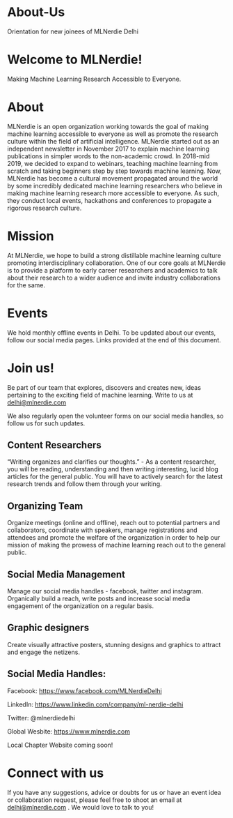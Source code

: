 # About-Us
Orientation for new joinees of MLNerdie Delhi

# Welcome to MLNerdie!
Making Machine Learning Research Accessible to Everyone.

# About
MLNerdie is an open organization working towards the goal of making machine learning accessible to everyone as well as promote the research culture within the field of artificial intelligence. MLNerdie started out as an independent newsletter in November 2017 to explain machine learning publications in simpler words to the non-academic crowd. In 2018-mid 2019, we decided to expand to webinars, teaching machine learning from scratch and taking beginners step by step towards machine learning. Now, MLNerdie has become a cultural movement propagated around the world by some incredibly dedicated machine learning researchers who believe in making machine learning research more accessible to everyone. As such, they conduct local events, hackathons and conferences to propagate a rigorous research culture.

# Mission
At MLNerdie, we hope to build a strong distillable machine learning culture promoting interdisciplinary collaboration. One of our core goals at MLNerdie is to provide a platform to early career researchers and academics to talk about their research to a wider audience and invite industry collaborations for the same.

# Events
We hold monthly offline events in Delhi. To be updated about our events, follow our social media pages. Links provided at the end of this document.

# Join us!
Be part of our team that explores, discovers and creates new, ideas pertaining to the exciting field of machine learning. Write to us at delhi@mlnerdie.com

We also regularly open the volunteer forms on our social media handles, so follow us for such updates.

## Content Researchers
“Writing organizes and clarifies our thoughts.” - As a content researcher, you will be reading, understanding and then writing interesting, lucid blog articles for the general public. You will have to actively search for the latest research trends and follow them through your writing.

## Organizing Team
Organize meetings (online and offline), reach out to potential partners and collaborators, coordinate with speakers, manage registrations and attendees and promote the welfare of the organization in order to help our mission of making the prowess of machine learning reach out to the general public.

## Social Media Management
Manage our social media handles - facebook, twitter and instagram. Organically build a reach, write posts and increase social media engagement of the organization on a regular basis. 

## Graphic designers
Create visually attractive posters, stunning designs and graphics to attract and engage the netizens.

## Social Media Handles:
Facebook: https://www.facebook.com/MLNerdieDelhi

LinkedIn: https://www.linkedin.com/company/ml-nerdie-delhi

Twitter: @mlnerdiedelhi

Global Wesbite: https://www.mlnerdie.com

Local Chapter Website coming soon!

# Connect with us
If you have any suggestions, advice or doubts for us or have an event idea or collaboration request, please feel free to shoot an email at delhi@mlnerdie.com . We would love to talk to you!
